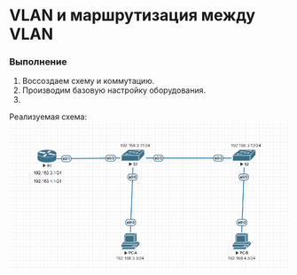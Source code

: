 # VLAN и маршрутизация между VLAN 

### Выполнение
1. Воссоздаем схему и коммутацию.
2. Производим базовую настройку оборудования.
3. 


Реализуемая схема:
![Реализуемая схема:](https://github.com/moskovchenko-iv/OTUS-LABS/blob/main/LAB-01/Screenshot_1.jpg)
